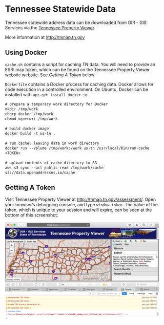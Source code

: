 Tennessee Statewide Data
====

Tennessee statewide address data can be downloaded from OIR - GIS Services
via the [Tennessee Property Viewer](http://tnmap.tn.gov/assessment/).

More information at http://tnmap.tn.gov

Using Docker
----

`cache.sh` contains a script for caching TN data. You will need to provide an
ESRI map token, which can be found on the Tennessee Property Viewer website
website. See _Getting A Token_ below.

`Dockerfile` contains a Docker process for caching data. Docker allows for code
execution in a controlled environment. On Ubuntu, Docker can be installed with
`apt-get install docker.io`.

    # prepare a temporary work directory for Docker
    mkdir /tmp/work
    chgrp docker /tmp/work
    chmod ugo+rwxt /tmp/work

    # build docker image
    docker build -t us-tn .

    # run cache, leaving data in work directory
    docker run --volume /tmp/work:/work us-tn /usr/local/bin/run-cache <TOKEN>

    # upload contents of cache directory to S3
    aws s3 sync --acl public-read /tmp/work/cache s3://data.openaddresses.io/cache

Getting A Token
----

Visit Tennessee Property Viewer at http://tnmap.tn.gov/assessment/. Open your
browser’s debugging console, and type `window.token`. The value of the token,
which is unique to your session and will expire, can be seen at the bottom of
this screenshot:

![Tennessee Property Viewer](viewer.jpg)
